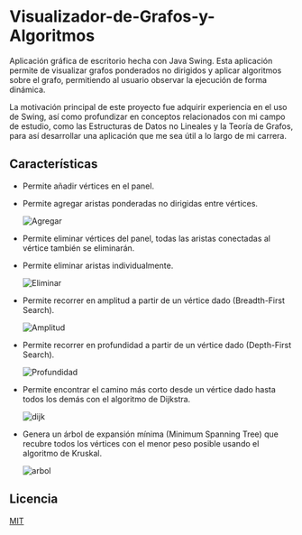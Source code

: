 # Visualizador-de-Grafos-y-Algoritmos

Aplicación gráfica de escritorio hecha con Java Swing. Esta aplicación permite de visualizar grafos ponderados no dirigidos y aplicar algoritmos sobre el grafo, permitiendo al usuario observar la ejecución de forma dinámica. 

La motivación principal de este proyecto fue adquirir experiencia en el uso de Swing, así como profundizar en conceptos relacionados con mi campo de estudio, como las Estructuras de Datos no Lineales y la Teoría de Grafos, para así desarrollar una aplicación que me sea útil a lo largo de mi carrera.

## Características

- Permite añadir vértices en el panel.
- Permite agregar aristas ponderadas no dirigidas entre vértices.
  
  ![Agregar](https://github.com/Alfonso-Rangel/Visualizador-de-Grafos/assets/98926087/fff880ae-2b9b-4ff9-ada6-9573ff93b9f9)

- Permite eliminar vértices del panel, todas las aristas conectadas al vértice también se eliminarán.
- Permite eliminar aristas individualmente.
  
  ![Eliminar](https://github.com/Alfonso-Rangel/Visualizador-de-Grafos/assets/98926087/89d2e18d-a018-4157-af07-c07568d08420)
  
- Permite recorrer en amplitud a partir de un vértice dado (Breadth-First Search).

  ![Amplitud](https://github.com/Alfonso-Rangel/Visualizador-de-Grafos/assets/98926087/263e6a4f-db4e-46ae-b052-90d150fa4e71)

- Permite recorrer en profundidad a partir de un vértice dado (Depth-First Search).
  
  ![Profundidad](https://github.com/Alfonso-Rangel/Visualizador-de-Grafos/assets/98926087/03e35cfd-be86-4cf8-981a-41674c45b445)
  
- Permite encontrar el camino más corto desde un vértice dado hasta todos los demás con el algoritmo de Dijkstra.
  
  ![dijk](https://github.com/Alfonso-Rangel/Visualizador-de-Grafos/assets/98926087/3f20f41b-d4ef-4d38-bc85-49de11faad66)

- Genera un árbol de expansión mínima (Minimum Spanning Tree) que recubre todos los vértices con el menor peso posible usando el algoritmo de Kruskal.
  
  ![arbol](https://github.com/Alfonso-Rangel/Visualizador-de-Grafos/assets/98926087/657d6973-3708-4602-9ee7-8384bfc1ffad)

## Licencia

[MIT](https://choosealicense.com/licenses/mit/)
